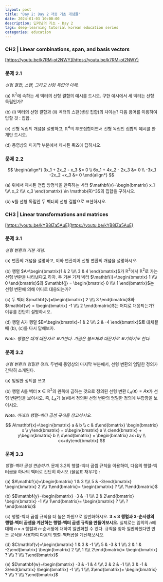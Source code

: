 ```yaml
---
layout: post
title: "Day 2: Day 2 각종 기초 개념들"
date: 2024-01-03 10:00:00
description: 딥러닝의 기초 - Day 2
tags: deep-learning tutorial korean education series
categories: education
---
```



### CH2 | Linear combinations, span, and basis vectors

[https://youtu.be/k7RM-ot2NWY](https://youtu.be/k7RM-ot2NWY)

### 문제 2.1

*선형 결합, 스팬, 그리고 선형 독립의 이해.*

(a) $\mathbb{R^2}$에 속하는 세 벡터의 선형 결합의 예시를 드시오. 구한 예시에서 세 벡터는 선형 독립인가?

(b) (i) 벡터의 선형 결합과 (ii) 벡터의 스팬(생성 집합)의 차이는? 다음 용어를 이용하여 답할 것 : 집합.

(c) 선형 독립의 개념을 설명하고, $\mathbb{R}^4$의 부분집합이면서 선형 독립인 집합의 예시를 한 개만 드시오.

(d) 동영상의 마지막 부분에서 제시된 퀴즈에 답하시오.

### 문제 2.2

$$
\begin{align*}
3x_1 + 2x_2 - x_3 &= 0 \\
6x_1 + 4x_2 - 2x_3 &= 0 \\
-3x_1 -2x_2 +x_3 &= 0
\end{align*}
$$

(a) 위에서 제시된 연립 방정식을 만족하는 벡터 $\mathbf{v}=\begin{bmatrix} x_1 \\\\ x_2 \\\\ x_3 \end{bmatrix} \in \mathbb{R}^3$의 집합을 구하시오.

(b) $\mathbf{v}$를 선형 독립인 두 벡터의 선형 결합으로 표현하시오.

### CH3 | Linear transformations and matrices

[https://youtu.be/kYB8IZa5AuE](https://youtu.be/kYB8IZa5AuE)

### 문제 3.1

*선형 변환의 기본 개념.*

(a) 변환의 개념을 설명하고, 이와 연관지어 선형 변환의 개념을 설명하시오.

(b) 행렬 $A=\begin{bmatrix}1 & 2 \\\\ 3 & 4 \end{bmatrix}$가 $\mathbb{R}^2$에서 $\mathbb{R}^2$로 가는 선형 변환을 나타낸다고 하자. 두 기본 기저 벡터 $\mathbf{i}=\begin{bmatrix} 1 \\\\ 0 \end{bmatrix}$와 $\mathbf{j} = \begin{bmatrix} 0 \\\\ 1 \end{bmatrix}$는 선형 변환에 의해 어디로 대응되는가?

(c) 두 벡터 $\mathbf{v}=\begin{bmatrix} 2 \\\\ 3 \end{bmatrix}$와 $\mathbf{w} = \begin{bmatrix} -1 \\\\ 2 \end{bmatrix}$는 어디로 대응되는가? 이유를 간단히 설명하시오.

(d) 행렬 $A$가 행렬 $B=\begin{bmatrix}-1 & 2 \\\\ 2 & -4 \end{bmatrix}$로 대체될 때 (b), (c)를 다시 답해보자.

*Note. 행렬은 대개 대문자로 표기한다. 가끔은 볼드체의 대문자로 표기하기도 한다.*

### 문제 3.2

*선형 변환의 엄밀한 정의.* 두번째 동영상의 마지막 부분에서, 선형 변환의 엄밀한 정의가 간략히 소개된다.

(a) 엄밀한 정의를 쓰고

(b) 행렬 $A$를 벡터 $\mathbf{x} \in \mathbb{R}^2$의 왼쪽에 곱하는 것으로 정의된 선형 변환 $L_A(\mathbf{x})=A\mathbf{x}$가 선형 변환임을 보이시오. 즉, $L_A$가 (a)에서 정의된 선형 변환의 엄밀한 정의에 부합함을 보이시오.

*Note. 아래의 행렬-벡터 곱셈 규칙을 참고하시오.*

$$
A\mathbf{x}=\begin{bmatrix} a & b \\ c & d\end{bmatrix} \begin{bmatrix} x \\ y\end{bmatrix} = x\begin{bmatrix} a \\ c\end{bmatrix} + y\begin{bmatrix} b \\ d\end{bmatrix} = \begin{bmatrix} ax+by \\ cx+dy\end{bmatrix}
$$

### 문제 3.3

*행렬-벡터 곱셈 연습하기.* 문제 3.2의 행렬-벡터 곱셈 규칙을 이용하여, 다음의 행렬-벡터곱을 하나의 벡터로 간단히 하시오 (물음표 채우기) :

(a) $A\mathbf{x}=\begin{bmatrix} 1 & 3 \\\\ 5 & -3\end{bmatrix} \begin{bmatrix} 2 \\\\ 1\end{bmatrix}= \begin{bmatrix} ? \\\\ ?\end{bmatrix}$

(b) $B\mathbf{y}=\begin{bmatrix} -3 & -1 \\\\ 2 & 2\end{bmatrix} \begin{bmatrix} -1 \\\\ 1\end{bmatrix}= \begin{bmatrix} ? \\\\ ?\end{bmatrix}$

(c) 행렬-벡터 곱셈 규칙을 더 높은 차원으로 일반화하시오. **$3 \times 3$ 행렬과 $3$-순서쌍의 행렬-벡터 곱셈을 계산하는 행렬-벡터 곱셈 규칙을 만들어보시오.** 실제로는 임의의 $n$에 대해 $n \times n$ 행렬과 $n$-순서쌍에 대하여 일반화할 수 있다. 규칙을 찾아 일반화했다면 만든 공식을 사용하여 다음의 행렬-벡터곱을 계산해보시오.

(d) $C\mathbf{v}=\begin{bmatrix} 1 & 3 & -1 \\\\ 5 & -3 & 1 \\\\ 2 & 1 &  -2\end{bmatrix} \begin{bmatrix} 2 \\\\ 1 \\\\ 2\end{bmatrix}= \begin{bmatrix} ? \\\\ ? \\\\ ?\end{bmatrix}$

(e) $D\mathbf{w}=\begin{bmatrix} -3 & -1 & 4 \\\\ 2 & 2 & -1 \\\\ 3 & -1 & 3\end{bmatrix} \begin{bmatrix} -1 \\\\ 1 \\\\ 3\end{bmatrix}= \begin{bmatrix} ? \\\\ ? \\\\ ?\end{bmatrix}$
